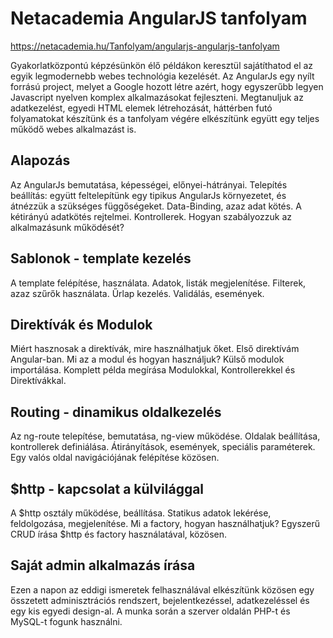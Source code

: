 ﻿# Netacademia AngularJS tanfolyam  

https://netacademia.hu/Tanfolyam/angularjs-angularjs-tanfolyam

Gyakorlatközpontú képzésünkön élő példákon keresztül sajátíthatod el az egyik legmodernebb webes technológia kezelését. Az AngularJs egy nyílt forrású project, melyet a Google hozott létre azért, hogy egyszerűbb legyen Javascript nyelven komplex alkalmazásokat fejleszteni. Megtanuljuk az adatkezelést, egyedi HTML elemek létrehozását, háttérben futó folyamatokat készítünk és a tanfolyam végére elkészítünk együtt egy teljes működő webes alkalmazást is.

##  Alapozás
Az AngularJs bemutatása, képességei, előnyei-hátrányai.
Telepítés beállítás: együtt feltelepítünk egy tipikus AngularJs környezetet, és átnézzük a szükséges függőségeket.
Data-Binding, azaz adat kötés. A kétirányú adatkötés rejtelmei.
Kontrollerek. Hogyan szabályozzuk az alkalmazásunk működését?

## Sablonok - template kezelés
A template felépítése, használata.
Adatok, listák megjelenítése.
Filterek, azaz szűrők használata.
Űrlap kezelés.
Validálás, események.

## Direktívák és Modulok
Miért hasznosak a direktívák, mire használhatjuk őket.
Első direktívám Angular-ban.
Mi az a modul és hogyan használjuk? Külső modulok importálása.
Komplett példa megírása Modulokkal, Kontrollerekkel és Direktívákkal.

##  Routing - dinamikus oldalkezelés
Az ng-route telepítése, bemutatása, ng-view működése.
Oldalak beállítása, kontrollerek definiálása.
Átirányítások, események, speciális paraméterek.
Egy valós oldal navigációjának felépítése közösen.

## $http - kapcsolat a külvilággal
A $http osztály működése, beállítása.
Statikus adatok lekérése, feldolgozása, megjelenítése.
Mi a factory, hogyan használhatjuk?
Egyszerű CRUD írása $http és factory használatával, közösen.

## Saját admin alkalmazás írása
Ezen a napon az eddigi ismeretek felhasználával elkészítünk közösen egy összetett adminisztrációs rendszert, bejelentkezéssel, adatkezeléssel és egy kis egyedi design-al. A munka során a szerver oldalán PHP-t és MySQL-t fogunk használni.